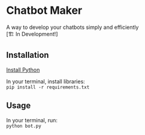 # Chatbot Maker
A way to develop your chatbots simply and efficiently<br>
[🏗️ In Development!]

## Installation
[Install Python](https://www.python.org/downloads/)

In your terminal, install libraries:<br>
`pip install -r requirements.txt`

## Usage
In your terminal, run:<br>
`python bot.py`
